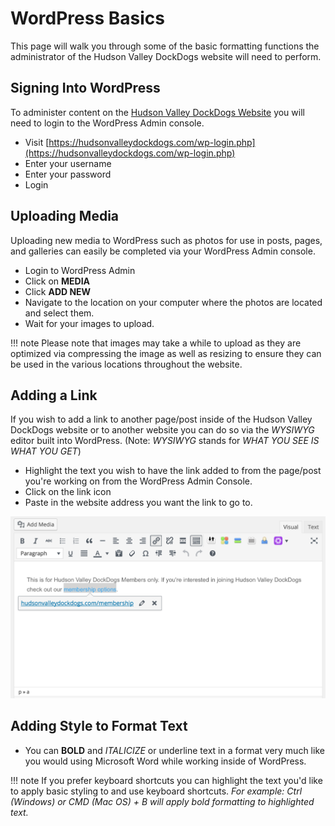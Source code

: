 # WordPress Basics 

This page will walk you through some of the basic formatting functions the administrator of the Hudson Valley DockDogs website will need to perform.

## Signing Into WordPress

To administer content on the [Hudson Valley DockDogs Website](https://hudsonvalleydockdogs.com) you will need to login to the WordPress Admin console.

* Visit [https://hudsonvalleydockdogs.com/wp-login.php](https://hudsonvalleydockdogs.com/wp-login.php)
* Enter your username 
* Enter your password
* Login


## Uploading Media

Uploading new media to WordPress such as photos for use in posts, pages, and galleries can easily be completed via your WordPress Admin console.

* Login to WordPress Admin
* Click on **MEDIA**
* Click **ADD NEW**
* Navigate to the location on your computer where the photos are located and select them.
* Wait for your images to upload.

!!! note
    Please note that images may take a while to upload as they are optimized via compressing the image as well as resizing to ensure they can be used in the various locations throughout the website.

## Adding a Link

If you wish to add a link to another page/post inside of the Hudson Valley DockDogs website or to another website you can do so via the _WYSIWYG_ editor built into WordPress. (Note: _WYSIWYG_ stands for _WHAT YOU SEE IS WHAT YOU GET_)

* Highlight the text you wish to have the link added to from the page/post you're working on from the WordPress Admin Console.
* Click on the link icon
* Paste in the website address you want the link to go to.

![Adding a link](../img/addlink.png "adding a link")


## Adding Style to Format Text

* You can **BOLD** and _ITALICIZE_ or underline text in a format very much like you would using Microsoft Word while working inside of WordPress.

!!! note
    If you prefer keyboard shortcuts you can highlight the text you'd like to apply basic styling to and use keyboard shortcuts. _For example: Ctrl (Windows) or CMD (Mac OS) + B will apply bold formatting to highlighted text._
